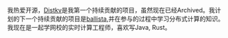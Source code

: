 我热爱开源，[Distkv](https://github.com/distkv-project/distkv)是我第一个持续贡献的项目，虽然现在已经Archived。我计划的下一个持续贡献的项目是[ballista](https://github.com/ballista-compute/ballista),并在参与的过程中学习分布式计算的知识。我现在是一起学网校的实时计算工程师，喜欢写Java, Rust。

<!--### Hi there 👋-->

<!--
**meijies/meijies** is a ✨ _special_ ✨ repository because its `README.md` (this file) appears on your GitHub profile.

Here are some ideas to get you started:

- 🔭 I’m currently working on ...
- 🌱 I’m currently learning ...
- 👯 I’m looking to collaborate on ...
- 🤔 I’m looking for help with ...
- 💬 Ask me about ...
- 📫 How to reach me: ...
- 😄 Pronouns: ...
- ⚡ Fun fact: ...
-->


